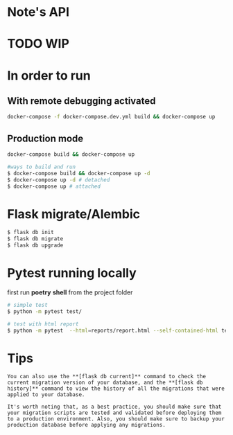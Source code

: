 # Note's API
# TODO WIP

# In order to run
## With remote debugging activated
```bash
docker-compose -f docker-compose.dev.yml build && docker-compose up
```
## Production mode
```bash
docker-compose build && docker-compose up
```

```bash
#ways to build and run
$ docker-compose build && docker-compose up -d
$ docker-compose up -d # detached
$ docker-compose up # attached
```

# Flask migrate/Alembic

```bash
$ flask db init
$ flask db migrate
$ flask db upgrade
```

# Pytest running locally
first run **poetry** **shell** from the project folder

```bash
# simple test
$ python -m pytest test/
```

```bash
# test with html report
$ python -m pytest  --html=reports/report.html --self-contained-html test/
```


# Tips

    You can also use the **[flask db current]** command to check the current migration version of your database, and the **[flask db history]** command to view the history of all the migrations that were applied to your database.

    It's worth noting that, as a best practice, you should make sure that your migration scripts are tested and validated before deploying them to a production environment. Also, you should make sure to backup your production database before applying any migrations.
